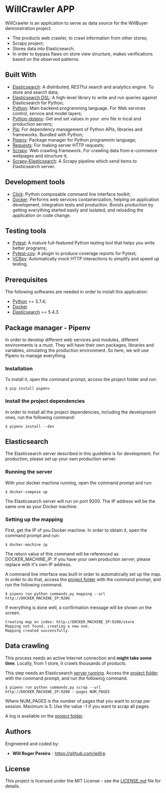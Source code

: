 # WillCrawler APP

WillCrawler is an application to serve as data source for the WillBuyer demonstration project.

* The products web crawler, to crawl information from other stores;
* Scrapy project;
* Stores data into Elasticsearch;
* In order to bypass flaws on store view structure, makes verifications based on the observed patterns.

## Built With

* [Elasticsearch](https://www.elastic.co): A distributed, RESTful search and analytics engine. To store and search data;
* [Elasticsearch DSL](https://github.com/elastic/elasticsearch-dsl-py): A high-level library to write and run queries against Elasticsearch for Python;
* [Python](https://www.python.org): Main backend programming language. For Web services control, service and model layers;
* [Python-dotenv](https://github.com/theskumar/python-dotenv): Get and set values in your .env file in local and production servers;
* [Pip](https://pypi.python.org/pypi/pip): For dependency management of Python APIs, libraries and frameworks. Bundled with Python;
* [Pipenv](https://github.com/pypa/pipenv): Package manager for Python programmin language;
* [Requests](https://github.com/requests/requests): For making server HTTP requests;
* [Scrapy](https://scrapy.org): Web crawling framework. For crawling data from e-commerce webpages and structure it;
* [Scrapy-Elasticsearch](https://github.com/knockrentals/scrapy-elasticsearch): A Scrapy pipeline which send items to Elasticsearch server.

## Development tools

* [Click](https://github.com/pallets/click): Python composable command line interface toolkit;
* [Docker](https://www.docker.com/): Performs web services containerization, helping on application development, integration tests and production. Boosts production by getting everything started easily and isolated, and reloading the application on code change.

## Testing tools

* [Pytest](https://github.com/pytest-dev/pytest): A mature full-featured Python testing tool that helps you write better programs;
* [Pytest-cov](https://github.com/pytest-dev/pytest-cov): A plugin to produce coverage reports for Pytest;
* [VCRpy](https://github.com/kevin1024/vcrpy): Automatically mock HTTP interactions to simplify and speed up testing.

## Prerequisites

The following softwares are needed in order to install this application:

* [Python](https://www.python.org) >= 3.7.4;
* [Docker](https://www.docker.com/)
* [Elasticsearch](https://www.elastic.co/) == 5.4.3.

## Package manager - Pipenv

In order to develop different web services and modules, different environments is a must. They will have their own packages, libraries and variables, simulating the production environment. So here, we will use Pipenv to manage everything.

### Installation

To install it, open the command prompt, access the project folder and run:

```
$ pip install pipenv
```

### Install the project dependencies

In order to install all the project dependencies, including the development ones, run the following command:

```
$ pipenv install --dev
```

## Elasticsearch

The Elasticsearch server described in this guideline is for development. For production, please set up your own production server.

### Running the server

With your docker machine running, open the command prompt and run:

```
$ docker-compose up
```

The Elasticsearch server will run on port 9200. The IP address will be the same one as your Docker machine.

### Setting up the mapping

First, get the IP of you Docker machine. In order to obtain it, open the command prompt and run:

```
$ docker-machine ip
```

The return value of this command will be referenced as DOCKER_MACHINE_IP. If you have your own production server, please replace with it's own IP address.

A command line interface was built in order to automatically set up the map. In order to do that, access the [project folder](/) with the command prompt, and run the following command.

```
$ pipenv run python commands.py mapping --url http://DOCKER_MACHINE_IP:9200
```

If everything is done well, a confirmation message will be shown on the screen.

```
Creating map on index: http://DOCKER_MACHINE_IP:9200/store
Mapping not found, creating a new one.
Mapping created successfully.
```

## Data crawling

This process needs an active Internet connection and **might take some time**. Locally, from 1 store, it crawls thousands of products.

This step needs an Elasticsearch [server running](running-the-server). Access the [project folder](/) with the command prompt, and run the following command.

```
$ pipenv run python commands.py scrap --url http://DOCKER_MACHINE_IP:9200 --pages NUM_PAGES
```

Where NUM_PAGES is the number of pages that you want to scrap per session. Maximum is 5. Use the value -1 if you want to scrap all pages.

A log is available on the [project folder](/).

## Authors

Engineered and coded by:
* **Will Roger Pereira** - https://github.com/willrp

## License

This project is licensed under the MIT License - see the [LICENSE.md](LICENSE.md) file for details.